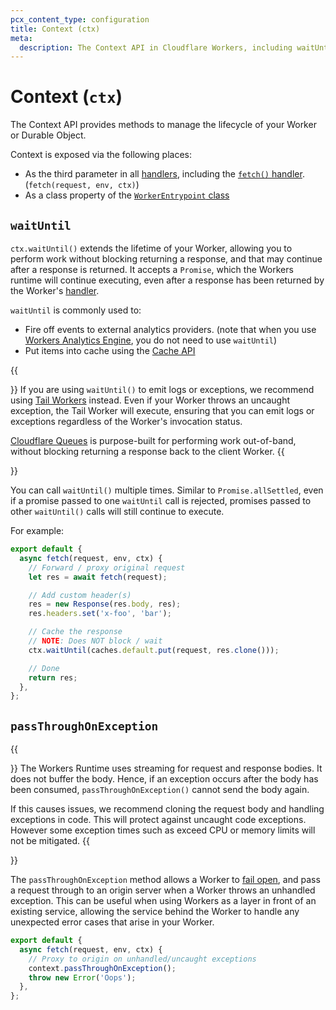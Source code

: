 ```yaml
---
pcx_content_type: configuration
title: Context (ctx)
meta:
  description: The Context API in Cloudflare Workers, including waitUntil and passThroughOnException.
---
```


# Context (`ctx`)

The Context API provides methods to manage the lifecycle of your Worker or Durable Object.

Context is exposed via the following places:

- As the third parameter in all [handlers](/workers/runtime-apis/handlers/), including the [`fetch()` handler](/workers/runtime-apis/handlers/fetch/). (`fetch(request, env, ctx)`)
- As a class property of the [`WorkerEntrypoint` class](/workers/runtime-apis/bindings/service-bindings/rpc)

## `waitUntil`

`ctx.waitUntil()` extends the lifetime of your Worker, allowing you to perform work without blocking returning a response, and that may continue after a response is returned. It accepts a `Promise`, which the Workers runtime will continue executing, even after a response has been returned by the Worker's [handler](/workers/runtime-apis/handlers/).

`waitUntil` is commonly used to:

- Fire off events to external analytics providers. (note that when you use [Workers Analytics Engine](/analytics/analytics-engine/), you do not need to use `waitUntil`)
- Put items into cache using the [Cache API](/workers/runtime-apis/cache/)

{{<Aside type="note" header="Alternatives to waitUntil">}}
If you are using `waitUntil()` to emit logs or exceptions, we recommend using [Tail Workers](/workers/observability/logging/tail-workers/) instead. Even if your Worker throws an uncaught exception, the Tail Worker will execute, ensuring that you can emit logs or exceptions regardless of the Worker's invocation status.

[Cloudflare Queues](/queues/) is purpose-built for performing work out-of-band, without blocking returning a response back to the client Worker.
{{</Aside>}}

You can call `waitUntil()` multiple times. Similar to `Promise.allSettled`, even if a promise passed to one `waitUntil` call is rejected, promises passed to other `waitUntil()` calls will still continue to execute.

For example:

```js
export default {
  async fetch(request, env, ctx) {
    // Forward / proxy original request
    let res = await fetch(request);

    // Add custom header(s)
    res = new Response(res.body, res);
    res.headers.set('x-foo', 'bar');

    // Cache the response
    // NOTE: Does NOT block / wait
    ctx.waitUntil(caches.default.put(request, res.clone()));

    // Done
    return res;
  },
};
```

## `passThroughOnException`

{{<Aside type="warning" header="Reuse of body">}}
The Workers Runtime uses streaming for request and response bodies. It does not buffer the body. Hence, if an exception occurs after the body has been consumed, `passThroughOnException()` cannot send the body again.

If this causes issues, we recommend cloning the request body and handling exceptions in code. This will protect against uncaught code exceptions. However some exception times such as exceed CPU or memory limits will not be mitigated.
{{</Aside>}}

The `passThroughOnException` method allows a Worker to [fail open](https://community.microfocus.com/cyberres/b/sws-22/posts/security-fundamentals-part-1-fail-open-vs-fail-closed), and pass a request through to an origin server when a Worker throws an unhandled exception. This can be useful when using Workers as a layer in front of an existing service, allowing the service behind the Worker to handle any unexpected error cases that arise in your Worker.

```js
export default {
  async fetch(request, env, ctx) {
    // Proxy to origin on unhandled/uncaught exceptions
    context.passThroughOnException();
    throw new Error('Oops');
  },
};
```
